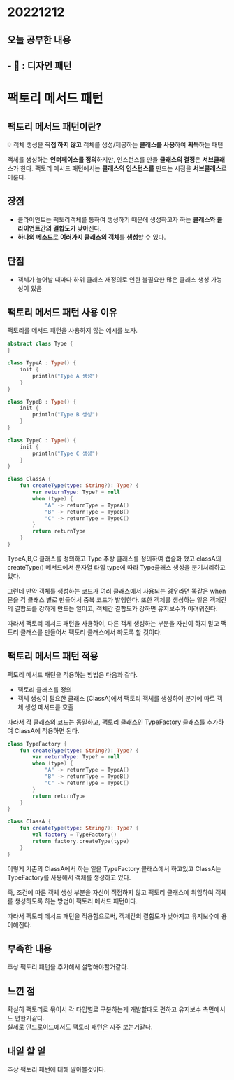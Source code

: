 # 20221212
## 오늘 공부한 내용
## - 📑 : 디자인 패턴
# 팩토리 메서드 패턴

## 팩토리 메서드 패턴이란?

💡 객체 생성을 **직접 하지 않고** 객체를 생성/제공하는 **클래스를 사용**하여 **획득**하는 패턴

객체를 생성하는 **인터페이스를 정의**하지만, 인스턴스를 만들 **클래스의 결정**은 **서브클래스**가 한다. 팩토리 메서드 패턴에서는 **클래스의 인스턴스를** 만드는 시점을 **서브클래스**로 미룬다.

## **장점**

- 클라이언트는 팩토리객체를 통하여 생성하기 때문에 생성하고자 하는 **클래스와 클라이언트간의** **결합도가 낮아**진다.
- **하나의 메소드**로 **여러가지 클래스의 객체**를 **생성**할 수 있다.

## **단점**

- 객체가 늘어날 때마다 하위 클래스 재정의로 인한 불필요한 많은 클래스 생성 가능성이 있음

## 팩토리 메서드 패턴 사용 이유

팩토리를 메서드 패턴을 사용하지 않는 예시를 보자.

```kotlin
abstract class Type {
}

class TypeA : Type() {
    init {
        println("Type A 생성")
    }
}

class TypeB : Type() {
    init {
        println("Type B 생성")
    }
}

class TypeC : Type() {
    init {
        println("Type C 생성")
    }
}

class ClassA {
    fun createType(type: String?): Type? {
        var returnType: Type? = null
        when (type) {
            "A" -> returnType = TypeA()
            "B" -> returnType = TypeB()
            "C" -> returnType = TypeC()
        }
        return returnType
    }
}
```

TypeA,B,C 클래스를 정의하고 Type 추상 클래스를 정의하여 캡슐화 했고 classA의 createType() 메서드에서 문자열 타입 type에 따라 Type클래스 생성을 분기처리하고 있다.

그런데 만약 객체를 생성하는 코드가 여러 클래스에서 사용되는 경우라면 똑같은 when문을 각 클래스 별로 만들어서 중복 코드가 발행한다. 또한 객체를 생성하는 일은 객체간의 결합도를 강하게 만드는 일이고, 객체간 결합도가 강하면 유지보수가 어려워진다.

따라서 팩토리 메서드 패턴을 사용하여, 다른 객체 생성하는 부분을 자신이 하지 말고 팩토리 클래스를 만들어서 팩토리 클래스에서 하도록 할 것이다.

## 팩토리 메서드 패턴 적용

팩토리 메서드 패턴을 적용하는 방법은 다음과 같다.

- 팩토리 클래스를 정의
- 객체 생성이 필요한 클래스 (ClassA)에서 팩토리 객체를 생성하여 분기에 따르 객체 생성 메서드를 호출

따라서 각 클래스의 코드는 동일하고, 팩토리 클래스인 TypeFactory 클래스를 추가하여 ClassA에 적용하면 된다.

```kotlin
class TypeFactory {
    fun createType(type: String?): Type? {
        var returnType: Type? = null
        when (type) {
            "A" -> returnType = TypeA()
            "B" -> returnType = TypeB()
            "C" -> returnType = TypeC()
        }
        return returnType
    }
}

class ClassA {
    fun createType(type: String?): Type? {
        val factory = TypeFactory()
        return factory.createType(type)
    }
}
```

이렇게 기존의 ClassA에서 하는 일을 TypeFactory 클래스에서 하고있고 ClassA는 TypeFactory를 사용해서 객체를 생성하고 있다.

즉, 조건에 따른 객체 생성 부분을 자신이 직접하지 않고 팩토리 클래스에 위임하여 객체를 생성하도록 하는 방법이 팩토리 메서드 패턴이다. 

따라서 팩토리 메서드 패턴을 적용함으로써, 객체간의 결합도가 낮아지고 유지보수에 용이해진다.
## 부족한 내용
추상 팩토리 패턴을 추가해서 설명해야할거같다.

## 느낀 점
확실히 팩토리로 묶어서 각 타입별로 구분하는게 개발할때도 편하고 유지보수 측면에서도 편한거같다.   
실제로 안드로이드에서도 팩토리 패턴은 자주 보는거같다.

## 내일 할 일
추상 팩토리 패턴에 대해 알아볼것이다.